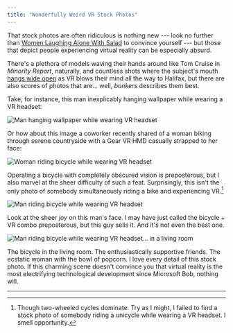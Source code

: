 ```yaml
---
title: "Wonderfully Weird VR Stock Photos"
---
```


That stock photos are often ridiculous is nothing new --- look no further than [Women Laughing Alone With Salad](https://www.thehairpin.com/2011/01/women-laughing-alone-with-salad/) to convince yourself --- but those that depict people experiencing virtual reality can be especially absurd.

There's a plethora of models waving their hands around like Tom Cruise in *Minority Report*, naturally, and countless shots where the subject's mouth [hangs wide open](https://www.reddit.com/r/oculus/comments/20bqyw/mouths_close_them/) as VR blows their mind all the way to Halifax, but there are also scores of photos that are... well, *bonkers* describes them best.

Take, for instance, this man inexplicably hanging wallpaper while wearing a VR headset:

<img alt="Man hanging wallpaper while wearing VR headset" srcset="/images/vr-wallpapering.jpg 1x, /images/vr-wallpapering@2x.jpg 2x" src="/images/vr-wallpapering.jpg">

Or how about this image a coworker recently shared of a woman biking through serene countryside with a Gear VR HMD casually strapped to her face:

<img alt="Woman riding bicycle while wearing VR headset" srcset="/images/vr-bicyclist-1.jpg 1x, /images/vr-bicyclist-1@2x.jpg 2x" src="/images/vr-bicyclist-1.jpg">

Operating a bicycle with completely obscured vision is preposterous, but I also marvel at the sheer difficulty of such a feat. Surprisingly, this isn't the only photo of somebody simultaneously riding a bike and experiencing VR.[^1]

<img alt="Man riding bicycle while wearing VR headset" srcset="/images/vr-bicyclist-2.jpg 1x, /images/vr-bicyclist-2@2x.jpg 2x" src="/images/vr-bicyclist-2.jpg">

Look at the sheer *joy* on this man's face. I may have just called the bicycle + VR combo preposterous, but this guy sells it. And it's not even the best one.

<img alt="Man riding bicycle while wearing VR headset... in a living room" srcset="/images/vr-bicyclist-3.jpg 1x, /images/vr-bicyclist-3@2x.jpg 2x" src="/images/vr-bicyclist-3.jpg">

The bicycle in the living room. The enthusiastically supportive friends. The ecstatic woman with the bowl of popcorn. I love every detail of this stock photo. If this charming scene doesn't convince you that virtual reality is the most electrifying technological development since Microsoft Bob, nothing will.

---

[^1]: Though two-wheeled cycles dominate. Try as I might, I failed to find a stock photo of somebody riding a unicycle while wearing a VR headset. I smell opportunity.
